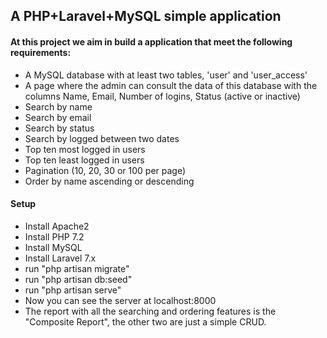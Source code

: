 ## A PHP+Laravel+MySQL simple application

#### At this project we aim in build a application that meet the following requirements:

- A MySQL database with at least two tables, 'user' and 'user_access'
- A page where the admin can consult the data of this database with the columns Name, Email, Number of logins, Status (active or inactive)
- Search by name
- Search by email
- Search by status
- Search by logged between two dates
- Top ten most logged in users
- Top ten least logged in users
- Pagination (10, 20, 30 or 100 per page)
- Order by name ascending or descending

#### Setup

- Install Apache2
- Install PHP 7.2
- Install MySQL
- Install Laravel 7.x
- run "php artisan migrate"
- run "php artisan db:seed"
- run "php artisan serve"
- Now you can see the server at localhost:8000
- The report with all the searching and ordering features is the "Composite Report", the other two are just a simple CRUD.
